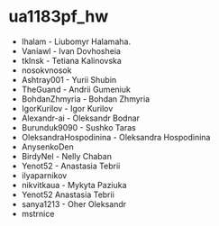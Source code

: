 # ua1183pf_hw



- lhalam - Liubomyr Halamaha. 
- Vaniawl - Ivan Dovhosheia
- tklnsk - Tetiana Kalinovska
- nosokvnosok
- Ashtray001 - Yurii Shubin
- TheGuand - Andrii Gumeniuk
- BohdanZhmyria - Bohdan Zhmyria
- IgorKurilov - Igor Kurilov
- Alexandr-ai - Oleksandr Bodnar
- Burunduk9090 - Sushko Taras
- OleksandraHospodinina - Oleksandra Hospodinina
- AnysenkoDen
- BirdyNel - Nelly Chaban
- Yenot52 - Anastasia Tebrii
- ilyaparnikov
- nikvitkaua - Mykyta Paziuka
- Yenot52 Anastasia Tebrii
- sanya1213 - Oher Oleksandr
- mstrnice

